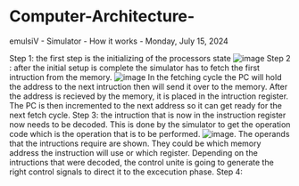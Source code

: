 # Computer-Architecture-

emulsiV - Simulator - How it works - Monday, July 15, 2024

Step 1: the first step is the initializing of the processors state ![image](https://github.com/user-attachments/assets/850a19c3-dd82-4fce-876b-f23dc7cd8676)
Step 2 : after the initial setup is complete the simulator has to fetch the first intruction from the memory. ![image](https://github.com/user-attachments/assets/3fec2838-dd61-47fd-9686-67256474a219)
In the fetching cycle the PC will hold the address to the next intruction then will send it over to the memory. After the address is recieved by the memory, it is placed in the intruction register. The PC is then incremented to the next address so it can get ready for the next fetch cycle.
Step 3: the intruction that is now in the instruction register now needs to be decoded. This is done by the simulator to get the operation code which is the operation that is to be performed. ![image](https://github.com/user-attachments/assets/db857e2c-7466-476d-95ee-34aea4ca7ebd). The operands that the intructions require are shown. They could be which memory address the instruction will use or which register. Depending on the intructions that were decoded, the control unite is going to generate the right control signals to direct it to the excecution phase.
Step 4: 

